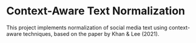 # Context-Aware Text Normalization
This project implements normalization of social media text using context-aware techniques, based on the paper by Khan & Lee (2021).